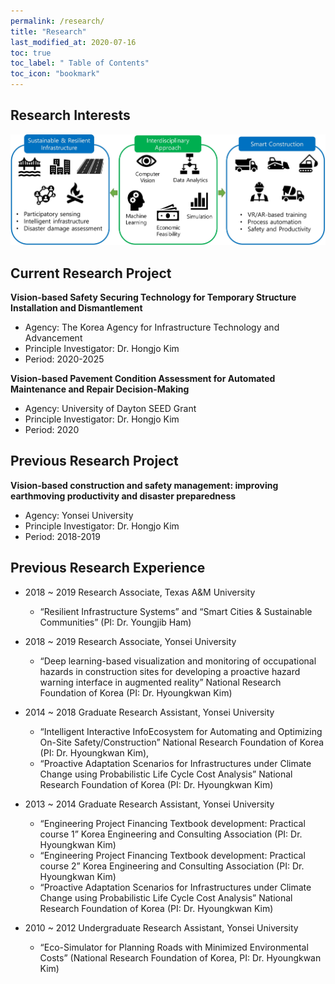 ```yaml
---
permalink: /research/
title: "Research"
last_modified_at: 2020-07-16
toc: true
toc_label: " Table of Contents"
toc_icon: "bookmark"
---
```

## Research Interests
![](/assets/images/ri.jpg)

## Current Research Project
**Vision-based Safety Securing Technology for Temporary Structure Installation and Dismantlement**
* Agency: The Korea Agency for Infrastructure Technology and Advancement
* Principle Investigator: Dr. Hongjo Kim
* Period: 2020-2025

**Vision-based Pavement Condition Assessment for Automated Maintenance and Repair Decision-Making**
*	Agency: University of Dayton SEED Grant
*	Principle Investigator: Dr. Hongjo Kim
*	Period: 2020


## Previous Research Project
**Vision-based construction and safety management: improving earthmoving productivity and disaster preparedness**
*	Agency: Yonsei University
*	Principle Investigator: Dr. Hongjo Kim
*	Period: 2018-2019



## Previous Research Experience
* 2018 ~ 2019	Research Associate, Texas A&M University 
	* “Resilient Infrastructure Systems” and “Smart Cities & Sustainable Communities” (PI: Dr. Youngjib Ham)

* 2018 ~ 2019	Research Associate, Yonsei University 
   * “Deep learning-based visualization and monitoring of occupational hazards in construction sites for developing a proactive hazard warning interface in augmented reality” National Research Foundation of Korea (PI: Dr. Hyoungkwan Kim)

* 2014 ~ 2018	Graduate Research Assistant, Yonsei University 
    * “Intelligent Interactive InfoEcosystem for Automating and Optimizing On-Site Safety/Construction” National Research Foundation of Korea (PI: Dr. Hyoungkwan Kim),
    * “Proactive Adaptation Scenarios for Infrastructures under Climate Change using Probabilistic Life Cycle Cost Analysis” National Research Foundation of Korea (PI: Dr. Hyoungkwan Kim)
   
* 2013 ~ 2014	Graduate Research Assistant, Yonsei University
   * “Engineering Project Financing Textbook development: Practical course 1” Korea Engineering and Consulting Association (PI: Dr. Hyoungkwan Kim)
   * “Engineering Project Financing Textbook development: Practical course 2” Korea Engineering and Consulting Association (PI: Dr. Hyoungkwan Kim)
   * “Proactive Adaptation Scenarios for Infrastructures under Climate Change using Probabilistic Life Cycle Cost Analysis” National Research Foundation of Korea (PI: Dr. Hyoungkwan Kim) 

* 2010 ~ 2012	Undergraduate Research Assistant, Yonsei University
   * “Eco-Simulator for Planning Roads with Minimized Environmental Costs” (National Research Foundation of Korea, PI: Dr. Hyoungkwan Kim)

